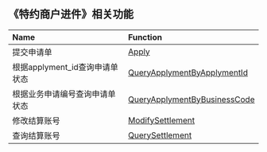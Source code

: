 ## 《特约商户进件》相关功能

|Name|Function|
|:---|:---|
|提交申请单|[Apply]()|
|根据applyment_id查询申请单状态|[QueryApplymentByApplymentId]()|
|根据业务申请编号查询申请单状态|[QueryApplymentByBusinessCode]()|
|修改结算账号|[ModifySettlement]()|
|查询结算账号|[QuerySettlement]()|